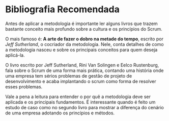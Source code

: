 # Bibliografia Recomendada

Antes de aplicar a metodologia é importante ler alguns livros que trazem bastante conceito mais profundo sobre a cultura e os princípios do Scrum.

O mais famoso é: **A arte de fazer o dobro na metade do tempo**, escrito por _Jeff Sutherland_, o cocriador da metodologia. Nele, conta detalhes de como a metodologia nasceu e sobre os principais conceitos para quem deseja aplicá-la.

O livro escrito por Jeff Sutherland, Rini Van Solingen e Eelco Rustenburg, fala sobre o Scrum de uma forma mais prática, contando uma história onde uma empresa tem sérios problemas de gestão de projeto de desenvolvimento e acaba implantando o scrum como forma de resolver esses problemas.

Vale a pena a leitura para entender o por quê a metodologia deve ser aplicada e os principais fundamentos. É interessante quando é feito um estudo de caso como no segundo livro para mostrar a diferença do cenário de uma empresa adotando os princípios e métodos.
